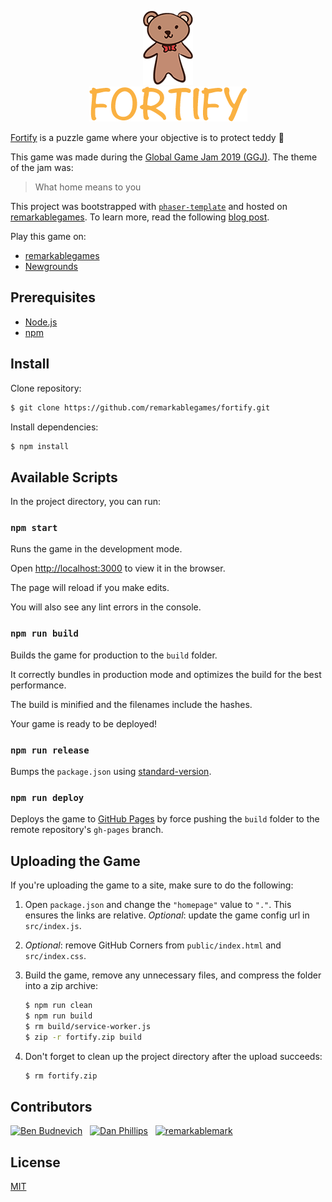 <p align="center">
  <img src="https://raw.githubusercontent.com/remarkablegames/fortify/master/src/assets/bear.png" alt="Teddy">
  <br>
  <img src="https://raw.githubusercontent.com/remarkablegames/fortify/master/src/assets/title.png" alt="Fortify">
</p>

[Fortify](https://b.remarkabl.org/fortify) is a puzzle game where your objective is to protect teddy :teddy_bear:

This game was made during the [Global Game Jam 2019 (GGJ)](https://globalgamejam.org/news/theme-global-game-jam-2019-%E2%80%A6). The theme of the jam was:

> What home means to you

This project was bootstrapped with [`phaser-template`](https://github.com/remarkablegames/phaser-template) and hosted on [remarkablegames](https://remarkablegames.org/). To learn more, read the following [blog post](https://remarkablegames.org/posts/fortify/).

Play this game on:

- [remarkablegames](https://b.remarkabl.org/fortify)
- [Newgrounds](https://www.newgrounds.com/portal/view/748296)

## Prerequisites

- [Node.js](https://nodejs.org/en/download/)
- [npm](https://www.npmjs.com/get-npm)

## Install

Clone repository:

```sh
$ git clone https://github.com/remarkablegames/fortify.git
```

Install dependencies:

```sh
$ npm install
```

## Available Scripts

In the project directory, you can run:

### `npm start`

Runs the game in the development mode.

Open [http://localhost:3000](http://localhost:3000) to view it in the browser.

The page will reload if you make edits.

You will also see any lint errors in the console.

### `npm run build`

Builds the game for production to the `build` folder.

It correctly bundles in production mode and optimizes the build for the best performance.

The build is minified and the filenames include the hashes.

Your game is ready to be deployed!

### `npm run release`

Bumps the `package.json` using [standard-version](https://github.com/conventional-changelog/standard-version).

### `npm run deploy`

Deploys the game to [GitHub Pages](https://pages.github.com/) by force pushing the `build` folder to the remote repository's `gh-pages` branch.

## Uploading the Game

If you're uploading the game to a site, make sure to do the following:

1. Open `package.json` and change the `"homepage"` value to `"."`. This ensures the links are relative. _Optional_: update the game config url in `src/index.js`.

2. _Optional_: remove GitHub Corners from `public/index.html` and `src/index.css`.
3. Build the game, remove any unnecessary files, and compress the folder into a zip archive:
   ```sh
   $ npm run clean
   $ npm run build
   $ rm build/service-worker.js
   $ zip -r fortify.zip build
   ```
4. Don't forget to clean up the project directory after the upload succeeds:
   ```sh
   $ rm fortify.zip
   ```

## Contributors

[![Ben Budnevich](https://github.com/benox3.png?size=50)](https://github.com/benox3) &nbsp;
[![Dan Phillips](https://github.com/danmakenoise.png?size=50)](https://github.com/danmakenoise) &nbsp;
[![remarkablemark](https://github.com/remarkablemark.png?size=50)](https://github.com/remarkablemark)

## License

[MIT](LICENSE)
